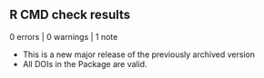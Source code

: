 ## R CMD check results

0 errors | 0 warnings | 1 note

- This is a new major release of the previously archived version
- All DOIs in the Package are valid.
